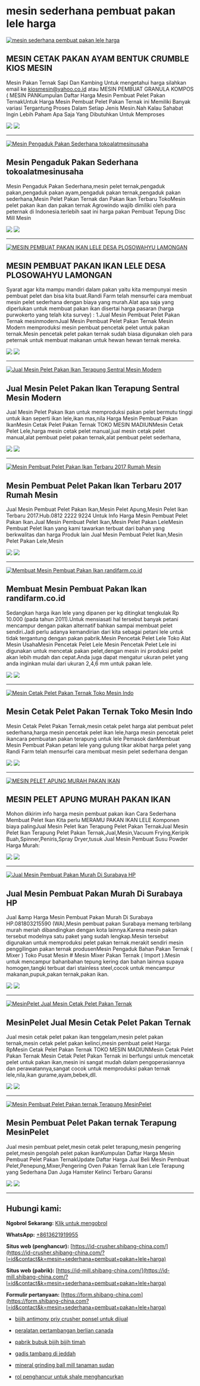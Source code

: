 # mesin sederhana pembuat pakan lele harga

<a href="https://swt.shibang-china.com/?l=id&img&k=mesin+sederhana+pembuat+pakan+lele+harga" target="_blank">![mesin sederhana pembuat pakan lele harga](http://static.shibang-china.com/all-800x300/1255.jpg)</a>

## MESIN CETAK PAKAN AYAM BENTUK CRUMBLE KIOS MESIN
Mesin Pakan Ternak Sapi Dan Kambing Untuk mengetahui harga silahkan email ke kiosmesin@yahoo.co.id atau MESIN PEMBUAT GRANULA KOMPOS ( MESIN PANKumpulan Daftar Harga Mesin Pembuat Pelet Pakan TernakUntuk Harga Mesin Pembuat Pelet Pakan Ternak ini Memiliki Banyak variasi Tergantung Proses Dalam Setiap Jenis Mesin.Nah Kalau Sahabat Ingin Lebih Paham Apa Saja Yang Dibutuhkan Untuk Memproses


<a href="https://whatsapp.shibangsoft.com/WhatsApp.php" target="_blank" title="WhatsApp">![](http://static.shibang-china.com/icon/whatsapp.png)</a> <a href="https://swt.shibang-china.com/?l=id&icon&k=mesin+sederhana+pembuat+pakan+lele+harga" target="_blank">![](http://static.shibang-china.com/icon/chat-id.png)</a>

---

<a href="https://swt.shibang-china.com/?l=id&img&k=mesin+sederhana+pembuat+pakan+lele+harga" target="_blank">![Mesin Pengaduk Pakan Sederhana tokoalatmesinusaha](http://static.shibang-china.com/all-800x300/809.jpg)</a>

## Mesin Pengaduk Pakan Sederhana tokoalatmesinusaha
Mesin Pengaduk Pakan Sederhana,mesin pelet ternak,pengaduk pakan,pengaduk pakan ayam,pengaduk pakan ternak,pengaduk pakan sederhana,Mesin Pelet Pakan Ternak dan Pakan Ikan Terbaru TokoMesin pelet pakan ikan dan pakan ternak Agrowindo wajib dimiliki oleh para peternak di Indonesia.terlebih saat ini harga pakan Pembuat Tepung Disc Mill Mesin


<a href="https://whatsapp.shibangsoft.com/WhatsApp.php" target="_blank" title="WhatsApp">![](http://static.shibang-china.com/icon/whatsapp.png)</a> <a href="https://swt.shibang-china.com/?l=id&icon&k=mesin+sederhana+pembuat+pakan+lele+harga" target="_blank">![](http://static.shibang-china.com/icon/chat-id.png)</a>

---

<a href="https://swt.shibang-china.com/?l=id&img&k=mesin+sederhana+pembuat+pakan+lele+harga" target="_blank">![MESIN PEMBUAT PAKAN IKAN LELE DESA PLOSOWAHYU LAMONGAN](http://static.shibang-china.com/all-800x300/52.jpg)</a>

## MESIN PEMBUAT PAKAN IKAN LELE DESA PLOSOWAHYU LAMONGAN
Syarat agar kita mampu mandiri dalam pakan yaitu kita mempunyai mesin pembuat pelet dan bisa kita buat.Randi Farm telah mensurfei cara membuat mesin pelet sederhana dengan biaya yang murah.Alat apa saja yang diperlukan untuk membuat pakan ikan disertai harga pasaran (harga purwokerto yang telah kita survey) : 1.Jual Mesin Pembuat Pelet Pakan Ternak mesinmodernJual Mesin Pembuat Pelet Pakan Ternak Mesin Modern memproduksi mesin pembuat pencetak pelet untuk pakan ternak.Mesin pencetak pelet pakan ternak sudah biasa digunakan oleh para peternak untuk membuat makanan untuk hewan hewan ternak mereka.


<a href="https://whatsapp.shibangsoft.com/WhatsApp.php" target="_blank" title="WhatsApp">![](http://static.shibang-china.com/icon/whatsapp.png)</a> <a href="https://swt.shibang-china.com/?l=id&icon&k=mesin+sederhana+pembuat+pakan+lele+harga" target="_blank">![](http://static.shibang-china.com/icon/chat-id.png)</a>

---

<a href="https://swt.shibang-china.com/?l=id&img&k=mesin+sederhana+pembuat+pakan+lele+harga" target="_blank">![Jual Mesin Pelet Pakan Ikan Terapung Sentral Mesin Modern](http://static.shibang-china.com/all-800x300/440.jpg)</a>

## Jual Mesin Pelet Pakan Ikan Terapung Sentral Mesin Modern
Jual Mesin Pelet Pakan Ikan untuk memproduksi pakan pelet bermutu tinggi untuk ikan seperti ikan lele,ikan mas,nila Harga Mesin Pembuat Pakan IkanMesin Cetak Pelet Pakan Ternak TOKO MESIN MADIUNMesin Cetak Pelet Lele,harga mesin cetak pelet manual,jual mesin cetak pelet manual,alat pembuat pelet pakan ternak,alat pembuat pelet sederhana,


<a href="https://whatsapp.shibangsoft.com/WhatsApp.php" target="_blank" title="WhatsApp">![](http://static.shibang-china.com/icon/whatsapp.png)</a> <a href="https://swt.shibang-china.com/?l=id&icon&k=mesin+sederhana+pembuat+pakan+lele+harga" target="_blank">![](http://static.shibang-china.com/icon/chat-id.png)</a>

---

<a href="https://swt.shibang-china.com/?l=id&img&k=mesin+sederhana+pembuat+pakan+lele+harga" target="_blank">![Mesin Pembuat Pelet Pakan Ikan Terbaru 2017 Rumah Mesin](http://static.shibang-china.com/all-800x300/697.jpg)</a>

## Mesin Pembuat Pelet Pakan Ikan Terbaru 2017 Rumah Mesin
Jual Mesin Pembuat Pelet Pakan Ikan,Mesin Pelet Apung,Mesin Pelet Ikan Terbaru 2017.Hub.0812 2222 9224 Untuk Info Harga Mesin Pembuat Pelet Pakan Ikan.Jual Mesin Pembuat Pelet Ikan,Mesin Pelet Pakan LeleMesin Pembuat Pelet Ikan yang kami tawarkan terbuat dari bahan yang berkwalitas dan harga Produk lain Jual Mesin Pembuat Pelet Ikan,Mesin Pelet Pakan Lele,Mesin


<a href="https://whatsapp.shibangsoft.com/WhatsApp.php" target="_blank" title="WhatsApp">![](http://static.shibang-china.com/icon/whatsapp.png)</a> <a href="https://swt.shibang-china.com/?l=id&icon&k=mesin+sederhana+pembuat+pakan+lele+harga" target="_blank">![](http://static.shibang-china.com/icon/chat-id.png)</a>

---

<a href="https://swt.shibang-china.com/?l=id&img&k=mesin+sederhana+pembuat+pakan+lele+harga" target="_blank">![Membuat Mesin Pembuat Pakan Ikan randifarm.co.id](http://static.shibang-china.com/all-800x300/910.jpg)</a>

## Membuat Mesin Pembuat Pakan Ikan randifarm.co.id
Sedangkan harga ikan lele yang dipanen per kg ditingkat tengkulak Rp 10.000 (pada tahun 2011).Untuk mensiasati hal tersebut banyak petani mencampur dengan pakan alternatif bahkan sampai membuat pelet sendiri.Jadi perlu adanya kemandirian dari kita sebagai petani lele untuk tidak tergantung dengan pakan pabrik.Mesin Pencetak Pelet Lele Toko Alat Mesin UsahaMesin Pencetak Pelet Lele Mesin Pencetak Pelet Lele ini digunakan untuk mencetak pakan pelet,dengan mesin ini produksi pelet akan lebih mudah dan cepat.Anda juga dapat mengatur ukuran pelet yang anda inginkan mulai dari ukuran 2,4,6 mm untuk pakan lele.


<a href="https://whatsapp.shibangsoft.com/WhatsApp.php" target="_blank" title="WhatsApp">![](http://static.shibang-china.com/icon/whatsapp.png)</a> <a href="https://swt.shibang-china.com/?l=id&icon&k=mesin+sederhana+pembuat+pakan+lele+harga" target="_blank">![](http://static.shibang-china.com/icon/chat-id.png)</a>

---

<a href="https://swt.shibang-china.com/?l=id&img&k=mesin+sederhana+pembuat+pakan+lele+harga" target="_blank">![Mesin Cetak Pelet Pakan Ternak Toko Mesin Indo](http://static.shibang-china.com/all-800x300/108.jpg)</a>

## Mesin Cetak Pelet Pakan Ternak Toko Mesin Indo
Mesin Cetak Pelet Pakan Ternak,mesin cetak pelet harga alat pembuat pelet sederhana,harga mesin pencetak pelet ikan lele,harga mesin pencetak pelet ikancara pembuatan pakan terapung untuk lele Pemasok danMembuat Mesin Pembuat Pakan petani lele yang gulung tikar akibat harga pelet yang Randi Farm telah mensurfei cara membuat mesin pelet sederhana dengan


<a href="https://whatsapp.shibangsoft.com/WhatsApp.php" target="_blank" title="WhatsApp">![](http://static.shibang-china.com/icon/whatsapp.png)</a> <a href="https://swt.shibang-china.com/?l=id&icon&k=mesin+sederhana+pembuat+pakan+lele+harga" target="_blank">![](http://static.shibang-china.com/icon/chat-id.png)</a>

---

<a href="https://swt.shibang-china.com/?l=id&img&k=mesin+sederhana+pembuat+pakan+lele+harga" target="_blank">![MESIN PELET APUNG MURAH PAKAN IKAN](http://static.shibang-china.com/all-800x300/1339.jpg)</a>

## MESIN PELET APUNG MURAH PAKAN IKAN
Mohon dikirim info harga mesin pembuat pakan ikan Cara Sederhana Membuat Pelet Ikan Kita perlu MERAMU PAKAN IKAN LELE Komponen biaya palingJual Mesin Pelet Ikan Terapung Pelet Pakan TernakJual Mesin Pelet Ikan Terapung Pelet Pakan Ternak,Jual,Mesin,Vacuum Frying,Keripik Buah,Spinner,Peniris,Spray Dryer,tusuk Jual Mesin Pembuat Susu Powder Harga Murah:


<a href="https://whatsapp.shibangsoft.com/WhatsApp.php" target="_blank" title="WhatsApp">![](http://static.shibang-china.com/icon/whatsapp.png)</a> <a href="https://swt.shibang-china.com/?l=id&icon&k=mesin+sederhana+pembuat+pakan+lele+harga" target="_blank">![](http://static.shibang-china.com/icon/chat-id.png)</a>

---

<a href="https://swt.shibang-china.com/?l=id&img&k=mesin+sederhana+pembuat+pakan+lele+harga" target="_blank">![Jual Mesin Pembuat Pakan Murah Di Surabaya HP](http://static.shibang-china.com/all-800x300/1444.jpg)</a>

## Jual Mesin Pembuat Pakan Murah Di Surabaya HP
Jual &amp Harga Mesin Pembuat Pakan Murah Di Surabaya HP.081803215590 (WA),Mesin pembuat pakan Surabaya memang terbilang murah meriah dibandingkan dengan kota lainnya.Karena mesin pakan tersebut modelnya satu paket yang sudah lengkap.Mesin tersebut digunakan untuk memproduksi pelet pakan ternak.merakit sendiri mesin penggilingan pakan ternak produsenMesin Pengaduk Bahan Pakan Ternak ( Mixer ) Toko Pusat Mesin # Mesin Mixer Pakan Ternak ( Import ).Mesin untuk mencampur bahanbahan tepung kering dan bahan lainnya supaya homogen,tangki terbuat dari stainless steel,cocok untuk mencampur makanan,pupuk,pakan ternak,pakan ikan.


<a href="https://whatsapp.shibangsoft.com/WhatsApp.php" target="_blank" title="WhatsApp">![](http://static.shibang-china.com/icon/whatsapp.png)</a> <a href="https://swt.shibang-china.com/?l=id&icon&k=mesin+sederhana+pembuat+pakan+lele+harga" target="_blank">![](http://static.shibang-china.com/icon/chat-id.png)</a>

---

<a href="https://swt.shibang-china.com/?l=id&img&k=mesin+sederhana+pembuat+pakan+lele+harga" target="_blank">![MesinPelet Jual Mesin Cetak Pelet Pakan Ternak](http://static.shibang-china.com/all-800x300/1037.jpg)</a>

## MesinPelet Jual Mesin Cetak Pelet Pakan Ternak
Jual mesin cetak pelet pakan ikan tenggelam,mesin pelet pakan ternak,mesin cetak pelet pakan kelinci,mesin pembuat pelet Harga: RpMesin Cetak Pelet Pakan Ternak TOKO MESIN MADIUNMesin Cetak Pelet Pakan Ternak Mesin Cetak Pelet Pakan Ternak ini berfungsi untuk mencetak pelet untuk pakan ikan,mesin ini sangat mudah dalam pengoperasiannya dan perawatannya,sangat cocok untuk memproduksi pakan ternak lele,nila,ikan gurame,ayam,bebek,dll.


<a href="https://whatsapp.shibangsoft.com/WhatsApp.php" target="_blank" title="WhatsApp">![](http://static.shibang-china.com/icon/whatsapp.png)</a> <a href="https://swt.shibang-china.com/?l=id&icon&k=mesin+sederhana+pembuat+pakan+lele+harga" target="_blank">![](http://static.shibang-china.com/icon/chat-id.png)</a>

---

<a href="https://swt.shibang-china.com/?l=id&img&k=mesin+sederhana+pembuat+pakan+lele+harga" target="_blank">![Mesin Pembuat Pelet Pakan ternak Terapung MesinPelet](http://static.shibang-china.com/all-800x300/1489.jpg)</a>

## Mesin Pembuat Pelet Pakan ternak Terapung MesinPelet
Jual mesin pembuat pelet,mesin cetak pelet terapung,mesin pengering pelet,mesin pengolah pelet pakan ikanKumpulan Daftar Harga Mesin Pembuat Pelet Pakan TernakUpdate Daftar Harga Jual Beli Mesin Pembuat Pelet,Penepung,Mixer,Pengering Oven Pakan Ternak Ikan Lele Terapung yang Sederhana Dan Juga Hamster Kelinci Terbaru Garansi


<a href="https://whatsapp.shibangsoft.com/WhatsApp.php" target="_blank" title="WhatsApp">![](http://static.shibang-china.com/icon/whatsapp.png)</a> <a href="https://swt.shibang-china.com/?l=id&icon&k=mesin+sederhana+pembuat+pakan+lele+harga" target="_blank">![](http://static.shibang-china.com/icon/chat-id.png)</a>

---
## Hubungi kami:

**Ngobrol Sekarang:** [Klik untuk mengobrol](https://swt.shibang-china.com?l=id&contact&k=mesin+sederhana+pembuat+pakan+lele+harga)

**WhatsApp:**  [+8613621919955](https://whatsapp.shibangsoft.com/WhatsApp.php)

**Situs web (penghancur):** [https://id-crusher.shibang-china.com/](https://id-crusher.shibang-china.com/?l=id&contact&k=mesin+sederhana+pembuat+pakan+lele+harga)

**Situs web (pabrik):** [https://id-mill.shibang-china.com/](https://id-mill.shibang-china.com/?l=id&contact&k=mesin+sederhana+pembuat+pakan+lele+harga)

**Formulir pertanyaan:** [https://form.shibang-china.com](https://form.shibang-china.com?l=id&contact&k=mesin+sederhana+pembuat+pakan+lele+harga)

* [bijih antimony priy crusher ponsel untuk dijual](../49/bijih%20antimony%20priy%20crusher%20ponsel%20untuk%20dijual.md)

* [peralatan pertambangan berlian canada](../41/peralatan%20pertambangan%20berlian%20canada.md)

* [pabrik bubuk bijih bijih timah](../50/pabrik%20bubuk%20bijih%20bijih%20timah.md)

* [gadis tambang di jeddah](../44/gadis%20tambang%20di%20jeddah.md)

* [mineral grinding ball mill tanaman sudan](../50/mineral%20grinding%20ball%20mill%20tanaman%20sudan.md)

* [rol penghancur untuk shale menghancurkan](../45/rol%20penghancur%20untuk%20shale%20menghancurkan.md)